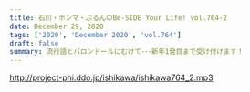 ```yaml
---
title: 石川・ホンマ・ぶるんのBe-SIDE Your Life! vol.764-2
date: December 29, 2020
tags: ['2020', 'December 2020', 'vol.764']
draft: false
summary: 流行語とバロンドールにむけて･･･新年1発目まで受け付けます！
---
```


http://project-phi.ddo.jp/ishikawa/ishikawa764_2.mp3
